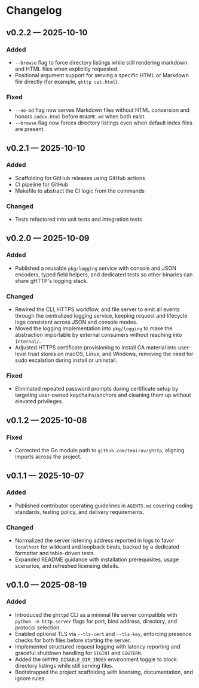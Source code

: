 # Changelog

## v0.2.2 — 2025-10-10

### Added
- `--browse` flag to force directory listings while still rendering markdown and HTML files when explicitly requested.
- Positional argument support for serving a specific HTML or Markdown file directly (for example, `ghttp cat.html`).

### Fixed
- `--no-md` flag now serves Markdown files without HTML conversion and honors `index.html` before `README.md` when both exist.
- `--browse` flag now forces directory listings even when default index files are present.

## v0.2.1 — 2025-10-10

### Added
- Scaffolding for GitHub releases using GitHub actions
- CI pipeline for GitHub
- Makefile to abstract the CI logic from the commands

### Changed
- Tests refactored into unit tests and integration tests

## v0.2.0 — 2025-10-09

### Added
- Published a reusable `pkg/logging` service with console and JSON encoders, typed field helpers, and dedicated tests so other binaries can share gHTTP's logging stack.

### Changed
- Rewired the CLI, HTTPS workflow, and file server to emit all events through the centralized logging service, keeping request and lifecycle logs consistent across JSON and console modes.
- Moved the logging implementation into `pkg/logging` to make the abstraction importable by external consumers without reaching into `internal/`.
- Adjusted HTTPS certificate provisioning to install CA material into user-level trust stores on macOS, Linux, and Windows, removing the need for sudo escalation during install or uninstall.

### Fixed
- Eliminated repeated password prompts during certificate setup by targeting user-owned keychains/anchors and cleaning them up without elevated privileges.

## v0.1.2 — 2025-10-08

### Fixed
- Corrected the Go module path to `github.com/temirov/ghttp`, aligning imports across the project.

## v0.1.1 — 2025-10-07

### Added
- Published contributor operating guidelines in `AGENTS.md` covering coding standards, testing policy, and delivery requirements.

### Changed
- Normalized the server listening address reported in logs to favor `localhost` for wildcard and loopback binds, backed by a dedicated formatter and table-driven tests.
- Expanded README guidance with installation prerequisites, usage scenarios, and refreshed licensing details.

## v0.1.0 — 2025-08-19

### Added
- Introduced the `ghttpd` CLI as a minimal file server compatible with `python -m http.server` flags for port, bind address, directory, and protocol selection.
- Enabled optional TLS via `--tls-cert` and `--tls-key`, enforcing presence checks for both files before starting the server.
- Implemented structured request logging with latency reporting and graceful shutdown handling for `SIGINT` and `SIGTERM`.
- Added the `GHTTPD_DISABLE_DIR_INDEX` environment toggle to block directory listings while still serving files.
- Bootstrapped the project scaffolding with licensing, documentation, and ignore rules.
